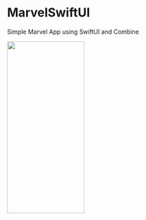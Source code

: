 # MarvelSwiftUI
Simple Marvel App using SwiftUI and Combine

<img src="marvel.gif" width="180" height="400" />
